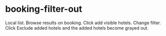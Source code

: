 # booking-filter-out
Local list. Browse results on booking. Click add visible hotels. Change filter. Click Exclude added hotels and the added hotels become grayed out.
